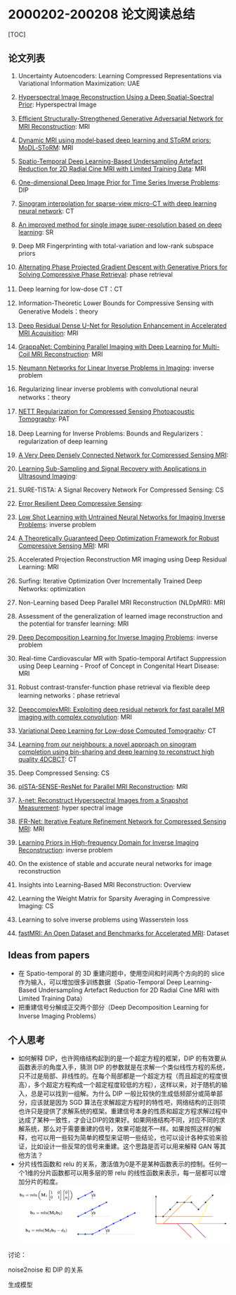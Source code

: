 # 2000202-200208 论文阅读总结

[TOC]

## 论文列表

1. Uncertainty Autoencoders: Learning Compressed Representations via Variational Information Maximization:  UAE

2. [Hyperspectral Image Reconstruction Using a Deep Spatial-Spectral Prior](https://github.com/Theodore-PKU/paper-notes/blob/master/hyperspectral-image-reconstruction-using-a-deep-spatial-spectral-prior-2019-200202.md): Hyperspectral Image

3. [Eﬃcient Structurally-Strengthened Generative Adversarial Network for MRI Reconstruction](https://github.com/Theodore-PKU/paper-notes/blob/master/efficient-structurally-strengthened-generative-adversarial-network-for-mri-reconstruction-2019-200202.md): MRI

4. [Dynamic MRI using model‐based deep learning and SToRM priors: MoDL‐SToRM](https://github.com/Theodore-PKU/paper-notes/blob/master/dynamic-mri-using-model-based-deep-learning-and-storm-priors-modl-storm-2019-200102.md): MRI

5. [Spatio-Temporal Deep Learning-Based Undersampling Artefact Reduction for 2D Radial Cine MRI with Limited Training Data](https://github.com/Theodore-PKU/paper-notes/blob/master/spatio-temporal-deep-learning-based-undersampling-artefact-redunction-for-2d-radial-cine-mri-with-limited-training-data-2019-200202.md): MRI

6. [One-dimensional Deep Image Prior for Time Series Inverse Problems](https://github.com/Theodore-PKU/paper-notes/blob/master/one-dimensional-deep-image-prior-for-time-series-inverse-problems-2019-200202.md): DIP

7. [Sinogram interpolation for sparse-view micro-CT with deep learning neural network](https://github.com/Theodore-PKU/paper-notes/blob/master/sinogram-interpolation-for-sparse-view-micro-ct-with-deep-learning-neural-network-2019-200202.md): CT

8. [An improved method for single image super-resolution based on deep learning](https://github.com/Theodore-PKU/paper-notes/blob/master/an-improved-method-for-single-image-super-resolution-based-on-deep-learning-2019-200203.md): SR

9. Deep MR Fingerprinting with total-variation and low-rank subspace priors

10. [Alternating Phase Projected Gradient Descent with Generative Priors for Solving Compressive Phase Retrieval](https://github.com/Theodore-PKU/paper-notes/blob/master/alternating-phase-projected-gradient-descent-with-generative-priors-for-solving-compressive-phase-retrieval-2019-200203.md): phase retrieval

11. Deep learning for low-dose CT：CT

12. Information-Theoretic Lower Bounds for Compressive Sensing with Generative Models：theory

13. [Deep Residual Dense U-Net for Resolution Enhancement in Accelerated MRI Acquisition](https://github.com/Theodore-PKU/paper-notes/blob/master/deep-residual-dense-u-net-for-resolution-enhancement-in-accelerated-mri-acquisition-2019-200203.md): MRI

14. [GrappaNet: Combining Parallel Imaging with Deep Learning for Multi-Coil MRI Reconstruction](https://github.com/Theodore-PKU/paper-notes/blob/master/grappanet-combining-parallel-imaging-with-deep-learning-for-multi-coil-mri-reconstruction-2019-200203.md): MRI

15. [Neumann Networks for Linear Inverse Problems in Imaging](https://github.com/Theodore-PKU/paper-notes/blob/master/neumann-networks-for-linear-inverse-problems-in-imaging-2019-200204.md): inverse problem

16. Regularizing linear inverse problems with convolutional neural networks：theory

17. [NETT Regularization for Compressed Sensing Photoacoustic Tomography](https://github.com/Theodore-PKU/paper-notes/blob/master/nett-regularization-for-compressed-sensing-photoacoustic-tomography-2019-200204.md): PAT

18. Deep Learning for Inverse Problems: Bounds and Regularizers：regularization of deep learning

19. [A Very Deep Densely Connected Network for Compressed Sensing MRI](https://github.com/Theodore-PKU/paper-notes/blob/master/a-vert-deep-densely-connected-network-for-compressed-sensing-mri-2019-200204.md): 

20. [Learning Sub-Sampling and Signal Recovery with Applications in Ultrasound Imaging](https://github.com/Theodore-PKU/paper-notes/blob/master/learning-sub-sampling-and-signal-recovery-with-applications-in-ultrasound-image-2019-200204.md): 

21. SURE-TISTA: A Signal Recovery Network For Compressed Sensing: CS

22. [Error Resilient Deep Compressive Sensing](https://github.com/Theodore-PKU/paper-notes/blob/master/error-resilient-deep-compressive-sensing-2019-200205.md): 

23. [Low Shot Learning with Untrained Neural Networks for Imaging Inverse Problems](https://github.com/Theodore-PKU/paper-notes/blob/master/low-shot-learning-with-untrained-neural-networks-for-imaging-inverse-problems-2019-200205.md): inverse problem

24. [A Theoretically Guaranteed Deep Optimization Framework for Robust Compressive Sensing MRI](https://github.com/Theodore-PKU/paper-notes/blob/master/a-theoretically-guaranteed-deep-optimization-framework-for-robust-compressive-sensing-mri-2019-200205.md): MRI

25. Accelerated Projection Reconstruction MR imaging using Deep Residual Learning: MRI

26. Surﬁng: Iterative Optimization Over Incrementally Trained Deep Networks: optimization

27. Non-Learning based Deep Parallel MRI Reconstruction (NLDpMRI): MRI

28. Assessment of the generalization of learned image reconstruction and the potential for transfer learning: MRI

29. [Deep Decomposition Learning for Inverse Imaging Problems](https://github.com/Theodore-PKU/paper-notes/blob/master/deep-decomposition-learning-for-inverse-imaging-problems-2019-200206.md): inverse problem

30. Real-time Cardiovascular MR with Spatio-temporal Artifact Suppression using Deep Learning - Proof of Concept in Congenital Heart Disease: MRI

31. Robust contrast-transfer-function phase retrieval via flexible deep learning networks：phase retrieval

32. [DeepcomplexMRI: Exploiting deep residual network for fast parallel MR imaging with complex convolution](https://github.com/Theodore-PKU/paper-notes/blob/master/deepcomplexmri-exploiting-deep-residual-network-for-fast-parallel-mr-imaging-with-complex-2019-200206.md): MRI

33. [Variational Deep Learning for Low-dose Computed Tomography](https://github.com/Theodore-PKU/paper-notes/blob/master/variational-deep-learning-for-low-dose-computed-tomography-2018-200206.md): CT 

34. [Learning from our neighbours: a novel approach on sinogram completion using bin-sharing and deep learning to reconstruct high quality 4DCBCT](https://github.com/Theodore-PKU/paper-notes/blob/master/learning-from-our-neighbours-a-novel-approach-on-sinogram-completion-using-bin-sharing-and-deep-learning-to-reconstruct-high-quality-4dcbct-2019-200206.md): CT

35. Deep Compressed Sensing: CS

36. [pISTA-SENSE-ResNet for Parallel MRI Reconstruction](https://github.com/Theodore-PKU/paper-notes/blob/master/pista-sense-resnet-for-parallel-mri-reconstruction-2019-200207.md): MRI

37. [λ-net: Reconstruct Hyperspectral Images from a Snapshot Measurement](https://github.com/Theodore-PKU/paper-notes/blob/master/λ-net-reconstruct-hyperspectral-images-from-a-snapshot-measurement-2019-200207.md): hyper spectral image

38. [IFR-Net: Iterative Feature Refinement Network for Compressed Sensing MRI](https://github.com/Theodore-PKU/paper-notes/blob/master/Ifr-net-iterative-feature-refinement-network-for-compressed-sensing-mri-2019-200208.md): MRI

39. [Learning Priors in High-frequency Domain for Inverse Imaging Reconstruction](https://github.com/Theodore-PKU/paper-notes/blob/master/learning-priors-in-high-frequency-domain-for-inverse-imaging-reconstruction-2019-200208.md): inverse problem

40. On the existence of stable and accurate neural networks for image reconstruction

41. Insights into Learning-Based MRI Reconstruction: Overview

42. Learning the Weight Matrix for Sparsity Averaging in Compressive Imaging: CS

43. Learning to solve inverse problems using Wasserstein loss

44. [fastMRI: An Open Dataset and Benchmarks for Accelerated MRI](https://github.com/Theodore-PKU/paper-notes/blob/master/fastmri-an-open-dataset-and-benchmarks-for-accelerated-mri-2018-200208.md): Dataset 

    

## Ideas from papers

- 在 Spatio-temporal 的 3D 重建问题中，使用空间和时间两个方向的的 slice 作为输入，可以增加很多训练数据（Spatio-Temporal Deep Learning-Based Undersampling Artefact Reduction for 2D Radial Cine MRI with Limited Training Data）
- 把重建信号分解成正交两个部分（Deep Decomposition Learning for Inverse Imaging Problems）



## 个人思考

- 如何解释 DIP，也许网络结构起到的是一个超定方程的框架，DIP 的有效要从函数表示的角度入手，猜测 DIP 的参数就是在求解一个类似线性方程的系统，只不过是局部、非线性的。在每个局部都是一个超定方程（而且超定的程度很高），多个超定方程构成一个超定程度较低的方程），这样以来，对于随机的输入，总是可以找到一组解。为什么 DIP 一般比较快的生成低频部分或简单部分，应该就是因为 SGD 算法在求解超定方程时的特性吧，网络结构的正则项也许只是提供了求解系统的框架。重建信号本身的性质和超定方程求解过程中达成了某种一致性，才会让DIP的效果好。如果网络结构不同，对应不同的求解系统，那么对于需要重建的信号，效果可能就不一样。如果按照这样的解释，也可以用一些较为简单的模型来证明一些结论，也可以设计各种实验来验证，比如设计一些反常的信号来重建。这个思路是否可以用来解释 GAN 等其他方法？
- 分片线性函数和 relu 的关系，激活值为0是不是某种函数表示的控制。任何一个1维的分片函数都可以用多层的带 relu 的线性函数来表示，每一层都可以增加分片的粒度。<img src="https://raw.githubusercontent.com/Theodore-PKU/pictures/master/%E6%88%AA%E5%B1%8F2020-02-04%E4%B8%8B%E5%8D%884.38.47.png"/>



讨论：

noise2noise 和 DIP 的关系

生成模型

